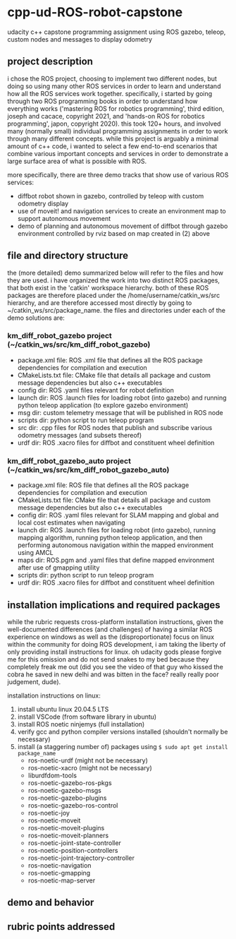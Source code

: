 # cpp-ud-ROS-robot-capstone
udacity c++ capstone programming assignment using ROS gazebo, teleop, custom nodes and messages to display odometry

## project description
i chose the ROS project, choosing to implement two different nodes, but doing so using many other ROS services in order to learn and understand how all the ROS services work together.  specifically, i started by going through two ROS programming books in order to understand how everything works ('mastering ROS for robotics programming', third edition, joseph and cacace, copyright 2021, and 'hands-on ROS for robotics programming', japon, copyright 2020). this took 120+ hours, and involved many (normally small) individual programming assignments in order to work through many different concepts.  while this project is arguably a minimal amount of c++ code, i wanted to select a few end-to-end scenarios that combine various important  concepts and services in order to demonstrate a large surface area of what is possible with ROS. 

more specifically, there are three demo tracks that show use of various ROS services:
* diffbot robot shown in gazebo, controlled by teleop with custom odometry display
* use of moveit! and navigation services to create an environment map to support autonomous movement 
* demo of planning and autonomous movement of diffbot through gazebo environment controlled by rviz based on map created in (2) above 

## file and directory structure
the (more detailed) demo summarized below will refer to the files and how they are used. i have organized the work into two distinct ROS packages, that both exist in the 'catkin' workspace hierarchy. both of these ROS packages are therefore placed under the /home/username/catkin_ws/src hierarchy, and are therefore accessed most directly by going to ~/catkin_ws/src/package_name. 
the files and directories under each of the demo solutions are:
### km_diff_robot_gazebo project (~/catkin_ws/src/km_diff_robot_gazebo)
* package.xml file: ROS .xml file that defines all the ROS package dependencies for compilation and execution
* CMakeLists.txt file: CMake file that details all package and custom message dependencies but also c++ executables
* config dir: ROS .yaml files relevant for robot definition
* launch dir: ROS .launch files for loading robot (into gazebo) and running python teleop application (to explore gazebo environment)
* msg dir: custom telemetry message that will be published in ROS node
* scripts dir: python script to run teleop program
* src dir: .cpp files for ROS nodes that publish and subscribe various odometry messages (and subsets thereof)
* urdf dir: ROS .xacro files for diffbot and constituent wheel definition

### km_diff_robot_gazebo_auto project (~/catkin_ws/src/km_diff_robot_gazebo_auto)
* package.xml file: ROS file that defines all the ROS package dependencies for compilation and execution
* CMakeLists.txt file: CMake file that details all package and custom message dependencies but also c++ executables
* config dir: ROS .yaml files relevant for SLAM mapping and global and local cost estimates when navigating
* launch dir: ROS .launch files for loading robot (into gazebo), running mapping algorithm, running python teleop application, and then performing autonomous navigation within the mapped environment using AMCL
* maps dir: ROS.pgm and .yaml files that define mapped environment after use of gmapping utility
* scripts dir: python script to run teleop program
* urdf dir: ROS .xacro files for diffbot and constituent wheel definition

## installation implications and required packages
while the rubric requests cross-platform installation instructions, given the well-documented differences (and challenges) of having a similar ROS experience on windows as well as the (disproportionate) focus on linux within the community for doing ROS development, i am taking the liberty of only providing install instructions for linux.  oh udacity gods please forgive me for this omission and do not send snakes to my bed because they completely freak me out (did you see the video of that guy who kissed the cobra he saved in new delhi and was bitten in the face? really really poor judgement, dude). 

installation instructions on linux:
1. install ubuntu linux 20.04.5 LTS 
2. install VSCode (from software library in ubuntu)
3. install ROS noetic ninjemys (full installation)
4. verify gcc and python compiler versions installed (shouldn't normally be necessary)
5. install (a staggering number of) packages using `$ sudo apt get install package_name`
   - ros-noetic-urdf (might not be necessary)
   - ros-noetic-xacro (might not be necessary)
   - liburdfdom-tools
   - ros-noetic-gazebo-ros-pkgs
   - ros-noetic-gazebo-msgs
   - ros-noetic-gazebo-plugins
   - ros-noetic-gazebo-ros-control
   - ros-noetic-joy
   - ros-noetic-moveit
   - ros-noetic-moveit-plugins
   - ros-noetic-moveit-planners
   - ros-noetic-joint-state-controller
   - ros-noetic-position-controllers
   - ros-noetic-joint-trajectory-controller
   - ros-noetic-navigation
   - ros-noetic-gmapping
   - ros-noetic-map-server

## demo and behavior



## rubric points addressed



